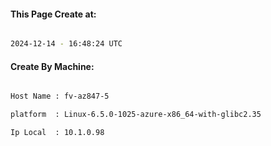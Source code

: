 
   
#### This Page Create at:

```bash

2024-12-14 - 16:48:24 UTC

```

#### Create By Machine:

```bash

Host Name : fv-az847-5

platform  : Linux-6.5.0-1025-azure-x86_64-with-glibc2.35

Ip Local  : 10.1.0.98

```

